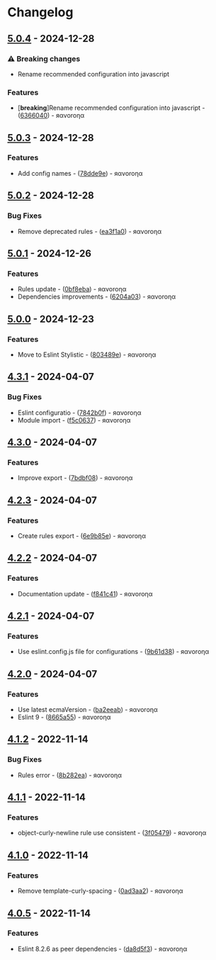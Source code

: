 # Changelog

## [5.0.4](https://github.com/ravorona/eslint-config/compare/5.0.3...5.0.4) - 2024-12-28

### ⚠ Breaking changes

- Rename recommended configuration into javascript

### Features

-  [**breaking**]Rename recommended configuration into javascript - ([6366040](https://github.com/ravorona/eslint-config/commit/63660400be65e3ac528d1709e48b1f1f7ade3095)) - яαvoroηα

## [5.0.3](https://github.com/ravorona/eslint-config/compare/5.0.2...5.0.3) - 2024-12-28

### Features

- Add config names - ([78dde9e](https://github.com/ravorona/eslint-config/commit/78dde9e34494eb18b413df088c7a9cef3ad8bbe6)) - яαvoroηα

## [5.0.2](https://github.com/ravorona/eslint-config/compare/5.0.1...5.0.2) - 2024-12-28

### Bug Fixes

- Remove deprecated rules - ([ea3f1a0](https://github.com/ravorona/eslint-config/commit/ea3f1a0647fe003143ae12fb64a8246731b468dd)) - яαvoroηα

## [5.0.1](https://github.com/ravorona/eslint-config/compare/5.0.0...5.0.1) - 2024-12-26

### Features

- Rules update - ([0bf8eba](https://github.com/ravorona/eslint-config/commit/0bf8ebad60a1e1e4c283f4eaf2b803b94537dde1)) - яαvoroηα
- Dependencies improvements - ([6204a03](https://github.com/ravorona/eslint-config/commit/6204a03d9e84a3657887df4e680139bd10423f27)) - яαvoroηα

## [5.0.0](https://github.com/ravorona/eslint-config/compare/4.3.1...5.0.0) - 2024-12-23

### Features

- Move to Eslint Stylistic - ([803489e](https://github.com/ravorona/eslint-config/commit/803489e3eac78887807d6ec4bdcd536558631d4e)) - яαvoroηα

## [4.3.1](https://github.com/ravorona/eslint-config/compare/4.3.0...4.3.1) - 2024-04-07

### Bug Fixes

- Eslint configuratio - ([7842b0f](https://github.com/ravorona/eslint-config/commit/7842b0f2290453c930397d04bcd6c363491ac62c)) - яαvoroηα
- Module import - ([f5c0637](https://github.com/ravorona/eslint-config/commit/f5c063729c7b392b1d830b496fb70fc7c7af1514)) - яαvoroηα

## [4.3.0](https://github.com/ravorona/eslint-config/compare/4.2.3...4.3.0) - 2024-04-07

### Features

- Improve export - ([7bdbf08](https://github.com/ravorona/eslint-config/commit/7bdbf08d86fe102e946a66c5c2c28bc23495d351)) - яαvoroηα

## [4.2.3](https://github.com/ravorona/eslint-config/compare/4.2.2...4.2.3) - 2024-04-07

### Features

- Create rules export - ([6e9b85e](https://github.com/ravorona/eslint-config/commit/6e9b85e114062f76926f6e8638dea88756e5aed8)) - яαvoroηα

## [4.2.2](https://github.com/ravorona/eslint-config/compare/4.2.1...4.2.2) - 2024-04-07

### Features

- Documentation update - ([f841c41](https://github.com/ravorona/eslint-config/commit/f841c410c8fcec3a9cff4a54a225ec021e8a7b27)) - яαvoroηα

## [4.2.1](https://github.com/ravorona/eslint-config/compare/4.2.0...4.2.1) - 2024-04-07

### Features

- Use eslint.config.js file for configurations - ([9b61d38](https://github.com/ravorona/eslint-config/commit/9b61d38c92bdc0b6d03905d95719a7fe7638e5e7)) - яαvoroηα

## [4.2.0](https://github.com/ravorona/eslint-config/compare/4.1.2...4.2.0) - 2024-04-07

### Features

- Use latest ecmaVersion - ([ba2eeab](https://github.com/ravorona/eslint-config/commit/ba2eeab11fe9f8ff0c00ab6522f013d326ea1240)) - яαvoroηα
- Eslint 9 - ([8665a55](https://github.com/ravorona/eslint-config/commit/8665a5527af4aeb9ce5ced966ef20e2938607c52)) - яαvoroηα

## [4.1.2](https://github.com/ravorona/eslint-config/compare/4.1.1...4.1.2) - 2022-11-14

### Bug Fixes

- Rules error - ([8b282ea](https://github.com/ravorona/eslint-config/commit/8b282ea672469bfdb7d36ba6a48be75554b8fba7)) - яαvoroηα

## [4.1.1](https://github.com/ravorona/eslint-config/compare/4.1.0...4.1.1) - 2022-11-14

### Features

- object-curly-newline rule use consistent - ([3f05479](https://github.com/ravorona/eslint-config/commit/3f05479a08fb6f6a39352a944d1737ceed9fecb9)) - яαvoroηα

## [4.1.0](https://github.com/ravorona/eslint-config/compare/4.0.5...4.1.0) - 2022-11-14

### Features

- Remove template-curly-spacing - ([0ad3aa2](https://github.com/ravorona/eslint-config/commit/0ad3aa21eb06c60c5b8e6b817af91e8a4e723d3f)) - яαvoroηα

## [4.0.5](https://github.com/ravorona/eslint-config/compare/4.0.4...4.0.5) - 2022-11-14

### Features

- Eslint 8.2.6 as peer dependencies - ([da8d5f3](https://github.com/ravorona/eslint-config/commit/da8d5f3773ebd25acd7bf943eab9dba04e05fc06)) - яαvoroηα

